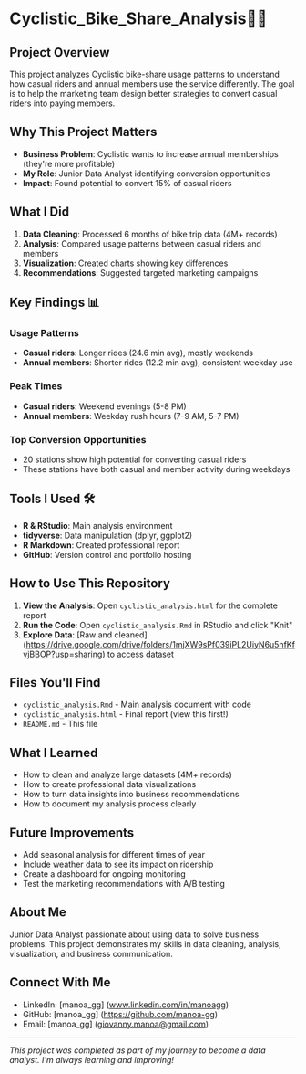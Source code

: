 # Cyclistic_Bike_Share_Analysis🚴‍♂️

## Project Overview
This project analyzes Cyclistic bike-share usage patterns to understand how casual riders and annual members use the service differently. The goal is to help the marketing team design better strategies to convert casual riders into paying members.

## Why This Project Matters
- **Business Problem**: Cyclistic wants to increase annual memberships (they're more profitable)
- **My Role**: Junior Data Analyst identifying conversion opportunities
- **Impact**: Found potential to convert 15% of casual riders

## What I Did
1. **Data Cleaning**: Processed 6 months of bike trip data (4M+ records)
2. **Analysis**: Compared usage patterns between casual riders and members
3. **Visualization**: Created charts showing key differences
4. **Recommendations**: Suggested targeted marketing campaigns

## Key Findings 📊
### Usage Patterns
- **Casual riders**: Longer rides (24.6 min avg), mostly weekends
- **Annual members**: Shorter rides (12.2 min avg), consistent weekday use

### Peak Times
- **Casual riders**: Weekend evenings (5-8 PM)
- **Annual members**: Weekday rush hours (7-9 AM, 5-7 PM)

### Top Conversion Opportunities
- 20 stations show high potential for converting casual riders
- These stations have both casual and member activity during weekdays

## Tools I Used 🛠️
- **R & RStudio**: Main analysis environment
- **tidyverse**: Data manipulation (dplyr, ggplot2)
- **R Markdown**: Created professional report
- **GitHub**: Version control and portfolio hosting

## How to Use This Repository
1. **View the Analysis**: Open `cyclistic_analysis.html` for the complete report
2. **Run the Code**: Open `cyclistic_analysis.Rmd` in RStudio and click "Knit"
3. **Explore Data**: [Raw and cleaned] (https://drive.google.com/drive/folders/1mjXW9sPf039iPL2UiyN6u5nfKfvjBBOP?usp=sharing) to access dataset

## Files You'll Find
- `cyclistic_analysis.Rmd` - Main analysis document with code
- `cyclistic_analysis.html` - Final report (view this first!)
- `README.md` - This file

## What I Learned
- How to clean and analyze large datasets (4M+ records)
- How to create professional data visualizations
- How to turn data insights into business recommendations
- How to document my analysis process clearly

## Future Improvements
- Add seasonal analysis for different times of year
- Include weather data to see its impact on ridership
- Create a dashboard for ongoing monitoring
- Test the marketing recommendations with A/B testing

## About Me
Junior Data Analyst passionate about using data to solve business problems. This project demonstrates my skills in data cleaning, analysis, visualization, and business communication.

## Connect With Me
- LinkedIn: [manoa_gg] (www.linkedin.com/in/manoagg)
- GitHub: [manoa_gg] (https://github.com/manoa-gg)
- Email: [manoa_gg] (giovanny.manoa@gmail.com)

---
*This project was completed as part of my journey to become a data analyst. I'm always learning and improving!*
